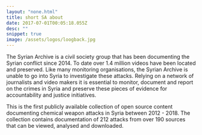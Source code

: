 ```yaml
---
layout: "none.html"
title: short SA about
date: 2017-07-01T00:05:18.055Z
desc: ""
snippet: true
image: /assets/logos/loogback.jpg
---
```


The Syrian Archive is a civil society group that has been documenting the Syrian conflict since 2014. To date over 1.4 million videos have been located and preserved. Like many monitoring organisations, the Syrian Archive is unable to go into Syria to investigate these attacks. Relying on a network of journalists and video makers it is essential to monitor, document and report on the crimes in Syria and preserve these pieces of evidence for accountability and justice initiatives.

This is the first publicly available collection of open source content documenting chemical weapon attacks in Syria between 2012 - 2018. The collection contains documentation of 212 attacks from over 190 sources that can be viewed, analysed and downloaded.
